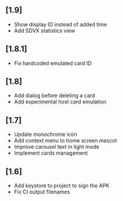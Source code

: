 ## [1.9]
- Show display ID instead of added time
- Add SDVX statistics view

## [1.8.1]
- Fix hardcoded emulated card ID

## [1.8]
- Add dialog before deleting a card
- Add experimental host card emulation

## [1.7]
- Update monochrome icon
- Add context menu to home screen mascot
- Improve carousel text in light mode
- Implement cards management 

## [1.6]
- Add keystore to project to sign the APK
- Fix CI output filenames